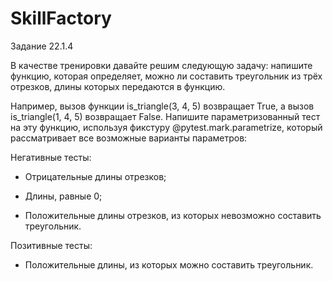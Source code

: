 # SkillFactory
Задание 22.1.4

В качестве тренировки давайте решим следующую задачу: напишите функцию, которая определяет, можно ли составить треугольник из трёх отрезков, длины которых передаются в функцию.

Например, вызов функции is_triangle(3, 4, 5) возвращает True, а вызов is_triangle(1, 4, 5) возвращает False. Напишите параметризованный тест на эту функцию, используя фикстуру @pytest.mark.parametrize, который рассматривает все возможные варианты параметров:

Негативные тесты:

- Отрицательные длины отрезков;
 
- Длины, равные 0;

- Положительные длины отрезков, из которых невозможно составить треугольник.


Позитивные тесты:	


- Положительные длины, из которых можно составить треугольник.

